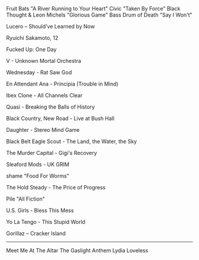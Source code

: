 Fruit Bats "A River Running to Your Heart"
Civic "Taken By Force"
Black Thought & Leon Michels "Glorious Game"
Bass Drum of Death "Say I Won't"


Lucero – Should’ve Learned by Now

Ryuichi Sakamoto, 12

Fucked Up: One Day

V - Unknown Mortal Orchestra

Wednesday - Rat Saw God

En Attendant Ana - Principia (Trouble in Mind)

Ibex Clone - All Channels Clear

Quasi - Breaking the Balls of History

Black Country, New Road - Live at Bush Hall

Daughter - Stereo Mind Game

Black Belt Eagle Scout - The Land, the Water, the Sky

The Murder Capital - Gigi's Recovery

Sleaford Mods - UK GRIM

shame "Food For Worms"

The Hold Steady - The Price of Progress

Pile "All Fiction"

U.S. Girls - Bless This Mess

Yo La Tengo - This Stupid World

Gorillaz – Cracker Island

---
Meet Me At The Altar
The Gaslight Anthem
Lydia Loveless
